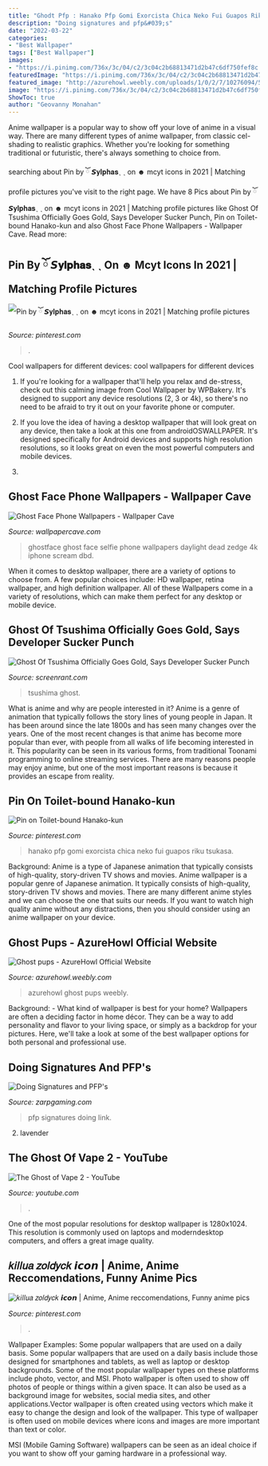 ```yaml
---
title: "Ghodt Pfp : Hanako Pfp Gomi Exorcista Chica Neko Fui Guapos Riku Tsukasa"
description: "Doing signatures and pfp&#039;s"
date: "2022-03-22"
categories:
- "Best Wallpaper"
tags: ["Best Wallpaper"]
images:
- "https://i.pinimg.com/736x/3c/04/c2/3c04c2b68813471d2b47c6df750fef8c.jpg"
featuredImage: "https://i.pinimg.com/736x/3c/04/c2/3c04c2b68813471d2b47c6df750fef8c.jpg"
featured_image: "http://azurehowl.weebly.com/uploads/1/0/2/7/10276094/5935486_orig.png"
image: "https://i.pinimg.com/736x/3c/04/c2/3c04c2b68813471d2b47c6df750fef8c.jpg"
ShowToc: true
author: "Geovanny Monahan"
---
```



Anime wallpaper is a popular way to show off your love of anime in a visual way. There are many different types of anime wallpaper, from classic cel-shading to realistic graphics. Whether you're looking for something traditional or futuristic, there's always something to choice from.

	

		
searching about Pin by ོ 𝙎𝐲𝐥𝐩𝐡𝐚𝐬ˎ ˎ on ☻ mcyt icons in 2021 | Matching profile pictures you've visit to the right page. We have 8 Pics about Pin by ོ 𝙎𝐲𝐥𝐩𝐡𝐚𝐬ˎ ˎ on ☻ mcyt icons in 2021 | Matching profile pictures like Ghost Of Tsushima Officially Goes Gold, Says Developer Sucker Punch, Pin on Toilet-bound Hanako-kun and also Ghost Face Phone Wallpapers - Wallpaper Cave. Read more:
		
    
## Pin By ོ 𝙎𝐲𝐥𝐩𝐡𝐚𝐬ˎ ˎ On ☻ Mcyt Icons In 2021 | Matching Profile Pictures

<img loading=lazy src="https://i.pinimg.com/236x/c5/c8/d3/c5c8d3cb723c1c63fa052c22bd0f3ad0.jpg?nii=t" onerror="this.onerror=null;this.src='https://tse1.mm.bing.net/th?id=OIP.rvFla0lSfIdPxriQaLvT8AAAAA&amp;pid=15.1';" alt="Pin by ོ 𝙎𝐲𝐥𝐩𝐡𝐚𝐬ˎ ˎ on ☻ mcyt icons in 2021 | Matching profile pictures">

_Source: pinterest.com_

>. 

	

Cool wallpapers for different devices:
cool wallpapers for different devices 

1. If you're looking for a wallpaper that'll help you relax and de-stress, check out this calming image from Cool Wallpaper by WPBakery. It's designed to support any device resolutions (2, 3 or 4k), so there's no need to be afraid to try it out on your favorite phone or computer.

2. If you love the idea of having a desktop wallpaper that will look great on any device, then take a look at this one from androidOSWALLPAPER. It's designed specifically for Android devices and supports high resolution resolutions, so it looks great on even the most powerful computers and mobile devices.

3.

    
## Ghost Face Phone Wallpapers - Wallpaper Cave

<img loading=lazy src="https://wallpapercave.com/wp/wp5947075.jpg" onerror="this.onerror=null;this.src='https://tse1.mm.bing.net/th?id=OIP.S5Uo2NISQrpvk5-4jiCa7wHaNK&amp;pid=15.1';" alt="Ghost Face Phone Wallpapers - Wallpaper Cave">

_Source: wallpapercave.com_

>ghostface ghost face selfie phone wallpapers daylight dead zedge 4k iphone scream dbd. 

	

When it comes to desktop wallpaper, there are a variety of options to choose from. A few popular choices include: HD wallpaper, retina wallpaper, and high definition wallpaper. All of these Wallpapers come in a variety of resolutions, which can make them perfect for any desktop or mobile device. 

    
## Ghost Of Tsushima Officially Goes Gold, Says Developer Sucker Punch

<img loading=lazy src="https://static2.srcdn.com/wordpress/wp-content/uploads/2020/06/Ghost-of-Tsushima-Featured-Image.jpg" onerror="this.onerror=null;this.src='https://tse1.mm.bing.net/th?id=OIP.XbrH1fpBujfpjFaMTtk74AHaDt&amp;pid=15.1';" alt="Ghost Of Tsushima Officially Goes Gold, Says Developer Sucker Punch">

_Source: screenrant.com_

>tsushima ghost. 

	

What is anime and why are people interested in it?
Anime is a genre of animation that typically follows the story lines of young people in Japan. It has been around since the late 1800s and has seen many changes over the years. One of the most recent changes is that anime has become more popular than ever, with people from all walks of life becoming interested in it. This popularity can be seen in its various forms, from traditional Toonami programming to online streaming services. There are many reasons people may enjoy anime, but one of the most important reasons is because it provides an escape from reality.

    
## Pin On Toilet-bound Hanako-kun

<img loading=lazy src="https://i.pinimg.com/736x/3c/04/c2/3c04c2b68813471d2b47c6df750fef8c.jpg" onerror="this.onerror=null;this.src='https://tse4.mm.bing.net/th?id=OIP.dqpFvpWvYw4ItxNRAOMy0gHaKd&amp;pid=15.1';" alt="Pin on Toilet-bound Hanako-kun">

_Source: pinterest.com_

>hanako pfp gomi exorcista chica neko fui guapos riku tsukasa. 

	

Background: Anime is a type of Japanese animation that typically consists of high-quality, story-driven TV shows and movies.
Anime wallpaper is a popular genre of Japanese animation. It typically consists of high-quality, story-driven TV shows and movies. There are many different anime styles and we can choose the one that suits our needs. If you want to watch high quality anime without any distractions, then you should consider using an anime wallpaper on your device.

    
## Ghost Pups - AzureHowl Official Website

<img loading=lazy src="http://azurehowl.weebly.com/uploads/1/0/2/7/10276094/5935486_orig.png" onerror="this.onerror=null;this.src='https://tse3.mm.bing.net/th?id=OIP.nWmac3DsCnSYboCoSdKnFgHaFz&amp;pid=15.1';" alt="Ghost pups - AzureHowl Official Website">

_Source: azurehowl.weebly.com_

>azurehowl ghost pups weebly. 

	

Background: - What kind of wallpaper is best for your home?
Wallpapers are often a deciding factor in home décor. They can be a way to add personality and flavor to your living space, or simply as a backdrop for your pictures. Here, we'll take a look at some of the best wallpaper options for both personal and professional use.

    
## Doing Signatures And PFP&#039;s

<img loading=lazy src="https://i.ytimg.com/vi/IDj_SBw3C_E/maxresdefault.jpg" onerror="this.onerror=null;this.src='https://tse2.mm.bing.net/th?id=OIP.WOLRVPlKbLehf9o1fEnpjgHaEK&amp;pid=15.1';" alt="Doing Signatures and PFP&#039;s">

_Source: zarpgaming.com_

>pfp signatures doing link. 

	

2. lavender 

    
## The Ghost Of Vape 2 - YouTube

<img loading=lazy src="https://i.ytimg.com/vi/1Dz_-bkx-ns/maxresdefault.jpg" onerror="this.onerror=null;this.src='https://tse2.mm.bing.net/th?id=OIP.oPI9aw9C4-g9EDPtNm0_IgHaEK&amp;pid=15.1';" alt="The Ghost of Vape 2 - YouTube">

_Source: youtube.com_

>. 

	

One of the most popular resolutions for desktop wallpaper is 1280x1024. This resolution is commonly used on laptops and moderndesktop computers, and offers a great image quality.

    
## 𝑘𝑖𝑙𝑙𝑢𝑎 𝑧𝑜𝑙𝑑𝑦𝑐𝑘 𝙞𝙘𝙤𝙣 | Anime, Anime Reccomendations, Funny Anime Pics

<img loading=lazy src="https://i.pinimg.com/736x/32/74/a8/3274a8e821090a5bca9bc9458e1fc56c.jpg" onerror="this.onerror=null;this.src='https://tse2.mm.bing.net/th?id=OIP.bWz-ZO145UzsdHpWXwQhWAHaHa&amp;pid=15.1';" alt="𝑘𝑖𝑙𝑙𝑢𝑎 𝑧𝑜𝑙𝑑𝑦𝑐𝑘 𝙞𝙘𝙤𝙣 | Anime, Anime reccomendations, Funny anime pics">

_Source: pinterest.com_

>. 

	

Wallpaper Examples: Some popular wallpapers that are used on a daily basis.
Some popular wallpapers that are used on a daily basis include those designed for smartphones and tablets, as well as laptop or desktop backgrounds. Some of the most popular wallpaper types on these platforms include photo, vector, and MSI. 
Photo wallpaper is often used to show off photos of people or things within a given space. It can also be used as a background image for websites, social media sites, and other applications.Vector wallpaper is often created using vectors which make it easy to change the design and look of the wallpaper. This type of wallpaper is often used on mobile devices where icons and images are more important than text or color. 

MSI (Mobile Gaming Software) wallpapers can be seen as an ideal choice if you want to show off your gaming hardware in a professional way.

